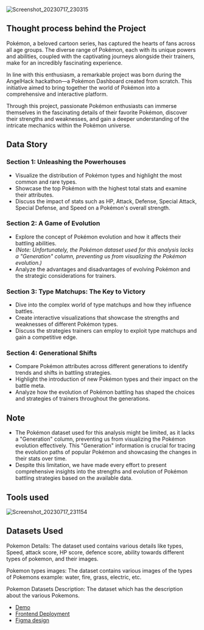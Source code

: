 ![Screenshot_20230717_230315](https://github.com/algorand-hackers/chain-hopper/assets/58889001/7f95fbba-90e6-4c45-8cde-2d5272566d48)


## Thought process behind the Project
Pokémon, a beloved cartoon series, has captured the hearts of fans across all age groups. The diverse range of Pokémon, each with its unique powers and abilities, coupled with the captivating journeys alongside their trainers, make for an incredibly fascinating experience.

In line with this enthusiasm, a remarkable project was born during the AngelHack hackathon—a Pokémon Dashboard created from scratch. This initiative aimed to bring together the world of Pokémon into a comprehensive and interactive platform.

Through this project, passionate Pokémon enthusiasts can immerse themselves in the fascinating details of their favorite Pokémon, discover their strengths and weaknesses, and gain a deeper understanding of the intricate mechanics within the Pokémon universe.


## Data Story

### Section 1: Unleashing the Powerhouses
- Visualize the distribution of Pokémon types and highlight the most common and rare types.
- Showcase the top Pokémon with the highest total stats and examine their attributes.
- Discuss the impact of stats such as HP, Attack, Defense, Special Attack, Special Defense, and Speed on a Pokémon's overall strength.

### Section 2: A Game of Evolution
- Explore the concept of Pokémon evolution and how it affects their battling abilities.
- *(Note: Unfortunately, the Pokémon dataset used for this analysis lacks a "Generation" column, preventing us from visualizing the Pokémon evolution.)*
- Analyze the advantages and disadvantages of evolving Pokémon and the strategic considerations for trainers.

### Section 3: Type Matchups: The Key to Victory
- Dive into the complex world of type matchups and how they influence battles.
- Create interactive visualizations that showcase the strengths and weaknesses of different Pokémon types.
- Discuss the strategies trainers can employ to exploit type matchups and gain a competitive edge.

### Section 4: Generational Shifts
- Compare Pokémon attributes across different generations to identify trends and shifts in battling strategies.
- Highlight the introduction of new Pokémon types and their impact on the battle meta.
- Analyze how the evolution of Pokémon battling has shaped the choices and strategies of trainers throughout the generations.

## Note
- The Pokémon dataset used for this analysis might be limited, as it lacks a "Generation" column, preventing us from visualizing the Pokémon evolution effectively. This "Generation" information is crucial for tracing the evolution paths of popular Pokémon and showcasing the changes in their stats over time.
- Despite this limitation, we have made every effort to present comprehensive insights into the strengths and evolution of Pokémon battling strategies based on the available data.

## Tools used
   ![Screenshot_20230717_231154](https://github.com/algorand-hackers/chain-hopper/assets/58889001/a8f8c6ed-d2c8-421b-bb7a-e1cb571d6afc)


## Datasets Used

Pokemon Details: The  dataset used contains various details like types, Speed, attack score, HP score, defence score, ability towards different types of pokemon, and their images.

Pokemon types images: The dataset contains various images of the types of Pokemons example: water, fire, grass, electric, etc.

Pokemon Datasets Description: The dataset which has the description about the various Pokemons.

- [Demo]()
- [Frontend Deployment](https://pokemon-v.vercel.app/)
- [Figma design](https://www.figma.com/file/NBvzxfpVrFtDxJjbmqAkQF/ML-Dashboard?type=design&node-id=0-1&mode=design&t=kmqqHGeUXKDGm1mI-0)


